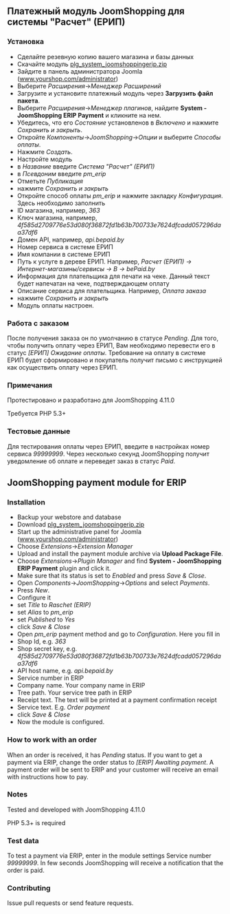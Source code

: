 ## Платежный модуль JoomShopping для системы "Расчет" (ЕРИП)

### Установка

* Сделайте резевную копию вашего магазина и базы данных
* Скачайте модуль [plg_system_joomshoppingerip.zip](https://github.com/beGateway/joomshopping-erip-payment-plugin/raw/master/plg_system_joomshoppingerip.zip)
* Зайдите в панель администратора Joomla (www.yourshop.com/administrator)
* Выберите _Расширения_->_Менеджер Расширений_
* Загрузите и установите платежный модуль через **Загрузить файл пакета**.
* Выберите _Расширения_->_Менеджер плагинов_, найдите **System - JoomShopping ERIP Payment** и кликните на нем.
*	Убедитесь, что его _Состояние_ установленов в _Включено_ и нажмите _Сохранить и закрыть_.
*	Откройте _Компоненты_->_JoomShopping_->_Опции_ и выберите _Способы оплаты_.
* Нажмите _Создать_.
*	Настройте модуль
  * в _Название_ введите _Система "Расчет" (ЕРИП)_
  * в _Псевдоним_ введите _pm_erip_
  * Отметьте _Публикация_
  * нажмите _Сохранить и закрыть_
*	Откройте способ оплаты _pm_erip_ и нажмите закладку _Конфигурация_. Здесь необходимо заполнить
  * ID магазина, например, _363_
  * Ключ магазинa, например, _4f585d2709776e53d080f36872fd1b63b700733e7624dfcadd057296daa37df6_
  * Домен API, например, _api.bepaid.by_
  * Номер сервиса в системе ЕРИП
  * Имя компании в системе ЕРИП
  * Путь к услуге в дереве ЕРИП. Например, _Расчет (ЕРИП) -> Интернет-магазины/сервисы -> B -> bePaid.by_
  * Информация для плательщика для печати на чеке. Данный текст будет напечатан на чеке, подтверждающем оплату
  * Описание сервиса для плательщика. Например, _Оплата заказа_
  * нажмите _Сохранить и закрыть_
* Модуль оплаты настроен.

### Работа с заказом

После получения заказа он по умолчанию в статусе _Pending_. Для того, чтобы получить оплату через ЕРИП,
Вам необходимо перевести его в статус _[ЕРИП] Ожидание оплаты_. Требование на оплату в системе ЕРИП будет сформировано и покупатель получит письмо с инструкцией как осуществить оплату через ЕРИП.

### Примечания

Протестировано и разработано для JoomShopping 4.11.0

Требуется PHP 5.3+

### Тестовые данные

Для тестирования оплаты через ЕРИП, введите в настройках номер сервиса _99999999_.
Через несколько секунд JoomShopping получит уведомление об оплате и переведет заказ в статус _Paid_.

## JoomShopping payment module for ERIP

### Installation

* Backup your webstore and database
* Download [plg_system_joomshoppingerip.zip](https://github.com/beGateway/joomshopping-erip-payment-plugin/raw/master/plg_system_joomshoppingerip.zip)
* Start up the administrative panel for Joomla (www.yourshop.com/administrator)
* Choose _Extensions_->_Extension Manager_
* Upload and install the payment module archive via **Upload Package File**.
* Choose _Extensions_->_Plugin Manager_ and find **System - JoomShopping ERIP Payment** plugin and click it.
*	Make sure that its status is set to _Enabled_ and press _Save & Close_.
*	Open _Components_->_JoomShopping_->_Options_ and select _Payments_.
* Press _New_.
*	Configure it
  * set _Title_ to _Raschet (ERIP)_
  * set _Alias_ to _pm_erip_
  * set _Published_ to _Yes_
  * click _Save & Close_
*	Open _pm_erip_ payment method and go to _Configuration_. Here you fill in
  * Shop Id, e.g. _363_
  * Shop secret key, e.g. _4f585d2709776e53d080f36872fd1b63b700733e7624dfcadd057296daa37df6_
  * API host name, e.g. _api.bepaid.by_
  * Service number in ERIP
  * Company name. Your company name in ERIP
  * Tree path. Your service tree path in ERIP
  * Receipt text. The text will be printed at a payment confirmation receipt
  * Service text. E.g. _Order payment_
  * click _Save & Close_
* Now the module is configured.

### How to work with an order

When an order is received, it has _Pending_ status. If you want to get a payment via ERIP,
change the order status to _[ERIP] Awaiting payment_. A payment order will be sent to ERIP and your
customer will receive an email with instructions how to pay.

### Notes

Tested and developed with JoomShopping 4.11.0

PHP 5.3+ is required

### Test data

To test a payment via ERIP, enter in the module settings Service number _99999999_.
In few seconds JoomShopping will receive a notification that the order is paid.

### Contributing

Issue pull requests or send feature requests.
